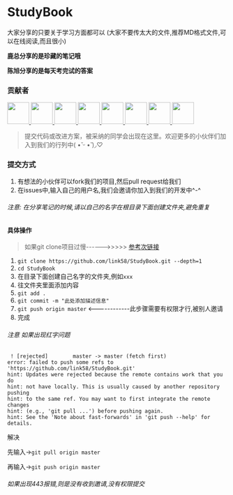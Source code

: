 # StudyBook

大家分享的只要关于学习方面都可以 (大家不要传太大的文件,推荐MD格式文件,可以在线阅读,而且很小)

**鹿总分享的是珍藏的笔记哦**

**陈旭分享的是每天考完试的答案**

### 贡献者

<a href="https://github.com/2662419405" target="_blank">
    <img width=50 src="https://avatars2.githubusercontent.com/u/47957816?s=460&v=4">
</a>

<a href="https://github.com/2209951505" target="_blank">
    <img width=50 src="https://avatars3.githubusercontent.com/u/59152700?s=400&v=4">
</a>

<a href="https://github.com/2011111650" target="_blank">
    <img width=50 src="https://avatars0.githubusercontent.com/u/56377185?s=400&v=4">
</a>

<a href="https://github.com/1455516168" target="_blank">
    <img width=50 src="https://avatars1.githubusercontent.com/u/56419082?s=400&v=4">
</a>

<a href="https://github.com/lushengyunzuo" target="_blank">
    <img width=50 src="https://avatars0.githubusercontent.com/u/57390550?s=400&v=4">
</a>

<a href="https://github.com/Wangjiateng666" target="_blank">
    <img width=50 src="https://avatars3.githubusercontent.com/u/42726981?s=400&v=4">
</a>

<a href="https://github.com/xiaodongjs" target="_blank">
    <img width=50 src="https://avatars1.githubusercontent.com/u/59218511?s=400&v=4">
</a>

<a href="https://github.com/199907140028" target="_blank">
    <img width=50 src="https://avatars0.githubusercontent.com/u/59218549?s=400&v=4">
</a>

> 提交代码或改进方案，被采纳的同学会出现在这里。欢迎更多的小伙伴们加入到我们的行列中(  •̆ ᵕ •̆ )◞♡

### 提交方式

1. 有想法的小伙伴可以fork我们的项目,然后pull request给我们
2. 在issues中,输入自己的用户名,我们会邀请你加入到我们的开发中^-^

###### 注意: 在分享笔记的时候,请以自己的名字在根目录下面创建文件夹,避免重复



#### 具体操作

>如果git clone项目过慢------>>>>>  <a href="https://blog.csdn.net/qq_15110681/article/details/94415946">参考次链接</a>

1. `git clone https://github.com/link58/StudyBook.git --depth=1`  
2. `cd StudyBook`
3. 在目录下面创建自己名字的文件夹,例如`xxx`
4. 往文件夹里面添加内容
5. `git add .`
6. `git commit -m "此处添加描述信息" `
7. `git push origin master`         <------------此步骤需要有权限才行,被别人邀请
8. 完成

###### 注意 如果出现红字问题

```
 ! [rejected]        master -> master (fetch first)
error: failed to push some refs to 'https://github.com/link58/StudyBook.git'
hint: Updates were rejected because the remote contains work that you do
hint: not have locally. This is usually caused by another repository pushing
hint: to the same ref. You may want to first integrate the remote changes
hint: (e.g., 'git pull ...') before pushing again.
hint: See the 'Note about fast-forwards' in 'git push --help' for details.
```

解决

先输入->`git pull origin master`

再输入->`git push origin master`

###### 如果出现443报错,则是没有收到邀请,没有权限提交